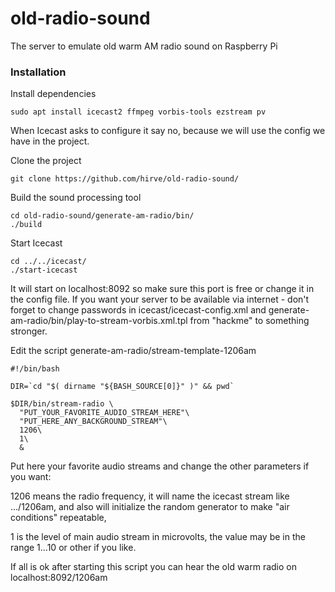 # old-radio-sound
The server to emulate old warm AM radio sound on Raspberry Pi

### Installation
Install dependencies
```shell
sudo apt install icecast2 ffmpeg vorbis-tools ezstream pv
```
When Icecast asks to configure it say no, because we will use the config we have in the project.


Clone the project
```shell
git clone https://github.com/hirve/old-radio-sound/
```

Build the sound processing tool
```shell
cd old-radio-sound/generate-am-radio/bin/
./build
```

Start Icecast
```shell
cd ../../icecast/
./start-icecast
```
It will start on localhost:8092 so make sure this port is free or change it in the config file.
If you want your server to be available via internet - don't forget to change passwords in icecast/icecast-config.xml and generate-am-radio/bin/play-to-stream-vorbis.xml.tpl from "hackme" to something stronger.

Edit the script generate-am-radio/stream-template-1206am
```shell
#!/bin/bash

DIR=`cd "$( dirname "${BASH_SOURCE[0]}" )" && pwd`

$DIR/bin/stream-radio \
  "PUT_YOUR_FAVORITE_AUDIO_STREAM_HERE"\
  "PUT_HERE_ANY_BACKGROUND_STREAM"\
  1206\
  1\
  &

```
Put here your favorite audio streams and change the other parameters if you want:

1206 means the radio frequency, it will name the icecast stream like .../1206am, and also will initialize the random generator to make "air conditions" repeatable,

1 is the level of main audio stream in microvolts, the value may be in the range 1...10 or other if you like.

If all is ok after starting this script you can hear the old warm radio on localhost:8092/1206am

